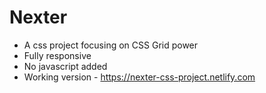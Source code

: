 # Nexter

* A css project focusing on CSS Grid power
* Fully responsive
* No javascript added
* Working version - https://nexter-css-project.netlify.com
